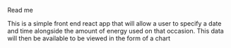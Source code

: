 Read me

This is a simple front end react app that will allow a user to specify a date and time alongside the amount of energy used on that occasion.
This data will then be available to be viewed in the form of a chart
